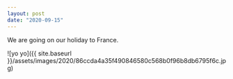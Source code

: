 ```yaml
---
layout: post
date: "2020-09-15"
---
```


We are going on our holiday to France.

![yo yo]({{ site.baseurl }}/assets/images/2020/86ccda4a35f490846580c568b0f96b8db6795f6c.jpg)
